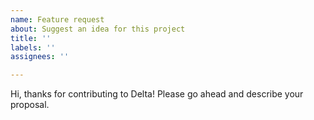 ```yaml
---
name: Feature request
about: Suggest an idea for this project
title: ''
labels: ''
assignees: ''

---
```


Hi, thanks for contributing to Delta! Please go ahead and describe your proposal.
